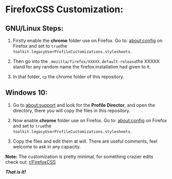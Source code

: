 # FirefoxCSS Customization: 

## GNU/Linux Steps:

1. Firstly enable the **chrome** folder use on Firefox. 
  Go to: [about:config](about:config) on Firefox and set to `true`the `toolkit.legacyUserProfileCustomizations.stylesheets`.

2. Then go into the `.mozilla/firefox/XXXXX.default-release`the XXXXX stand for any random name the firefox installation had given to it. 

3. In that folder, `cp` the chrome folder of this repository. 


## Windows 10: 
1. Go to [about:support](about:support) and look for the **Profile Director**, and open the directory, there you will copy the files in this repository. 

2. Now enable **chrome** folder use on Firefox. 
  Go to: [about:config](about:config) on Firefox and set to `true`the `toolkit.legacyUserProfileCustomizations.stylesheets`.
  
3. Copy the files and edit them at will. There are useful comments, feel welcome to ask in any capacity. 

**Note:** The customization is pretty minimal, for something crazier edits check out: [r/FirefoxCSS](https://www.reddit.com/r/FirefoxCSS/)

***That is it!***
